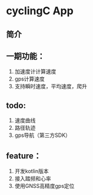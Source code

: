 # cyclingC App

## 简介

## 一期功能：

1. 加速度计计算速度
2. gps计算速度
3. 支持瞬时速度，平均速度，爬升

## todo:

1. 速度曲线
2. 路径轨迹
3. gps导航（第三方SDK）

## feature：

1. 开发kotlin版本
2. 接入踏频和心率
3. 使用GNSS高精度gps定位